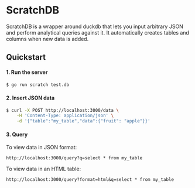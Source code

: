 # ScratchDB

ScratchDB is a wrapper around duckdb that lets you input arbitrary JSON and
perform analytical queries against it. It automatically creates tables
and columns when new data is added.

## Quickstart

#### 1. Run the server

``` bash
$ go run scratch test.db
```

#### 2. Insert JSON data

``` bash
$ curl -X POST http://localhost:3000/data \
    -H 'Content-Type: application/json' \
    -d '{"table":"my_table","data":{"fruit": "apple"}}'
```

#### 3. Query 

To view data in JSON format:

```
http://localhost:3000/query?q=select * from my_table
```

To view data in an HTML table:

```
http://localhost:3000/query?format=html&q=select * from my_table
```